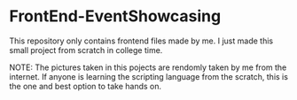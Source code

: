 # FrontEnd-EventShowcasing

This repository only contains frontend files made by me. 
I just made this small project from scratch in college time.

NOTE: The pictures taken in this pojects are rendomly taken by me from the internet.
If anyone is learning the scripting language from the scratch, this is the one and best option to take hands on.
